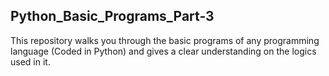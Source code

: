   ## Python_Basic_Programs_Part-3
This repository walks you through the basic programs of any programming language (Coded in Python) and gives a clear understanding on the logics used in it.
